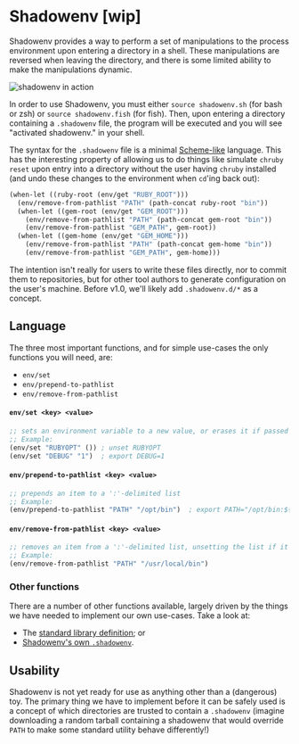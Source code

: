# Shadowenv [wip]

Shadowenv provides a way to perform a set of manipulations to the process environment upon entering
a directory in a shell. These manipulations are reversed when leaving the directory, and there is
some limited ability to make the manipulations dynamic.

![shadowenv in action](https://burkelibbey.s3.amazonaws.com/shadowenv.gif)

In order to use Shadowenv, you must either `source shadowenv.sh` (for bash or zsh) or `source
shadowenv.fish` (for fish). Then, upon entering a directory containing a `.shadowenv` file, the
program will be executed and you will see "activated shadowenv." in your shell.

The syntax for the `.shadowenv` file is a minimal
[Scheme-like](https://en.wikipedia.org/wiki/Scheme_(programming_language)) language. This has
the interesting property of allowing us to do things like simulate `chruby reset` upon entry into
a directory without the user having `chruby` installed (and undo these changes to the environment
when `cd`'ing back out):

```scheme
(when-let ((ruby-root (env/get "RUBY_ROOT")))
  (env/remove-from-pathlist "PATH" (path-concat ruby-root "bin"))
  (when-let ((gem-root (env/get "GEM_ROOT")))
    (env/remove-from-pathlist "PATH" (path-concat gem-root "bin"))
    (env/remove-from-pathlist "GEM_PATH", gem-root))
  (when-let ((gem-home (env/get "GEM_HOME")))
    (env/remove-from-pathlist "PATH" (path-concat gem-home "bin"))
    (env/remove-from-pathlist "GEM_PATH", gem-home)))
```

The intention isn't really for users to write these files directly, nor to commit them to
repositories, but for other tool authors to generate configuration on the user's machine. Before
v1.0, we'll likely add `.shadowenv.d/*` as a concept.

## Language

The three most important functions, and for simple use-cases the only functions you will need, are:

* `env/set`
* `env/prepend-to-pathlist`
* `env/remove-from-pathlist`

#### `env/set <key> <value>`

```scheme
;; sets an environment variable to a new value, or erases it if passed `()`.
;; Example:
(env/set "RUBYOPT" ()) ; unset RUBYOPT
(env/set "DEBUG" "1")  ; export DEBUG=1
```

#### `env/prepend-to-pathlist <key> <value>`

```scheme
;; prepends an item to a ':'-delimited list
;; Example:
(env/prepend-to-pathlist "PATH" "/opt/bin")  ; export PATH="/opt/bin:${PATH}"
```

#### `env/remove-from-pathlist <key> <value>`

```scheme
;; removes an item from a ':'-delimited list, unsetting the list if it's the last item.
;; Example:
(env/remove-from-pathlist "PATH" "/usr/local/bin")
```

### Other functions

There are a number of other functions available, largely driven by the things we have needed to
implement our own use-cases. Take a look at:

* The [standard library
  definition](https://github.com/Shopify/shadowenv/blob/master/lib/shadowenv/lang/lib.rb); or
* [Shadowenv's own `.shadowenv`](https://github.com/Shopify/shadowenv/blob/master/.shadowenv).

## Usability

Shadowenv is not yet ready for use as anything other than a (dangerous) toy. The primary thing we
have to implement before it can be safely used is a concept of which directories are trusted to
contain a `.shadowenv` (imagine downloading a random tarball containing a shadowenv that would
override `PATH` to make some standard utility behave differently!)
